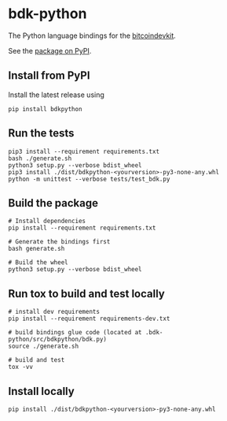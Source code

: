 # bdk-python
The Python language bindings for the [bitcoindevkit](https://github.com/bitcoindevkit).

See the [package on PyPI](https://pypi.org/project/bdkpython/).  

## Install from PyPI
Install the latest release using
```shell
pip install bdkpython
```

## Run the tests
```shell
pip3 install --requirement requirements.txt
bash ./generate.sh
python3 setup.py --verbose bdist_wheel
pip3 install ./dist/bdkpython-<yourversion>-py3-none-any.whl
python -m unittest --verbose tests/test_bdk.py
```

## Build the package
```shell
# Install dependencies
pip install --requirement requirements.txt

# Generate the bindings first
bash generate.sh

# Build the wheel
python3 setup.py --verbose bdist_wheel
```

## Run tox to build and test locally
```shell
# install dev requirements
pip install --requirement requirements-dev.txt

# build bindings glue code (located at .bdk-python/src/bdkpython/bdk.py)
source ./generate.sh

# build and test
tox -vv
```

## Install locally
```shell
pip install ./dist/bdkpython-<yourversion>-py3-none-any.whl
```
